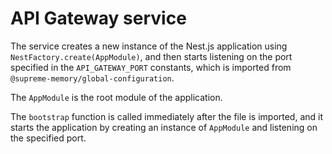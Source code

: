 # API Gateway service

The service creates a new instance of the Nest.js application using `NestFactory.create(AppModule)`, and then starts
listening on the port specified in the `API_GATEWAY_PORT` constants, which is imported
from `@supreme-memory/global-configuration`.

The `AppModule` is the root module of the application.

The `bootstrap` function is called immediately after the file is imported, and it starts the application by creating an
instance of `AppModule` and listening on the specified port.
